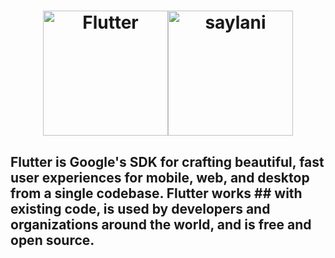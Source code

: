<a href="https://flutter.dev/">
  <h1 align="center" style="display: flex; justify-content: center; align-items: center;">
    <picture>
      <source media="(prefers-color-scheme: dark)" srcset="https://storage.googleapis.com/cms-storage-bucket/6e19fee6b47b36ca613f.png">
      <img alt="Flutter" src="https://storage.googleapis.com/cms-storage-bucket/c823e53b3a1a7b0d36a9.png" style="width: 200px; height: auto;">
    </picture>
    <picture>
      <img alt="saylani" src="https://forms.saylaniwelfare.com/static/media/logo.22bf709605809177256c.png" style="width: 200px; height: auto;">
    </picture>
  </h1>
</a>


## Flutter is Google's SDK for crafting beautiful, fast user experiences for mobile, web, and desktop from a single codebase. Flutter works ## with existing code, is used by developers and organizations around the world, and is free and open source.

